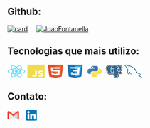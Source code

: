 ## Github:


  [![card](https://github-readme-stats.vercel.app/api?username=JoaoFontanella&theme=dark&show_icons=true)](https://github.com/anuraghazra/github-readme-stats) &nbsp;&nbsp;&nbsp;
  [![JoaoFontanella](https://github-readme-stats.vercel.app/api/top-langs/?username=JoaoFontanella&hide=html&layout=compact&theme=dark)](https://github.com/anuraghazra/github-readme-stats)

## Tecnologias que mais utilizo:

<div style="display: inline_block">
  <img align="center" alt="React" height="30" width="40" src="https://github.com/devicons/devicon/blob/master/icons/react/react-original.svg">
  <img align="center" alt="JS" height="30" width="40" src="https://raw.githubusercontent.com/devicons/devicon/master/icons/javascript/javascript-plain.svg">
  <img align="center" alt="HTML" height="30" width="40" src="https://raw.githubusercontent.com/devicons/devicon/master/icons/html5/html5-original.svg">
  <img align="center" alt="CSS" height="30" width="40" src="https://raw.githubusercontent.com/devicons/devicon/master/icons/css3/css3-original.svg">
  <img align="center" alt="Python" height="30" width="40" src="https://raw.githubusercontent.com/devicons/devicon/master/icons/python/python-original.svg">
  <img align="center" alt="Postgresql" height="30" width="40" src="https://github.com/devicons/devicon/blob/master/icons/postgresql/postgresql-original.svg">
  <img align="center" alt="MySQL" height="30" width="40" src="https://github.com/devicons/devicon/blob/master/icons/mysql/mysql-original.svg">
</div>

## Contato:
  
<div>
<a href = "mailto:contato@joaofontanella31"><img align="center" alt="Stefanos Stamoulis | Gmail" width="26px" src="https://github.com/SatYu26/SatYu26/blob/master/Assets/Gmail.svg" /></a> &nbsp;&nbsp;
<a href="https://www.linkedin.com/in/joão-fontanella-9b3389254" target="_blank"><img align="center" alt="Stefanos Stamoulis | Linkedin" width="24px" src="https://github.com/SatYu26/SatYu26/blob/master/Assets/Linkedin.svg" ></a>
</div>
